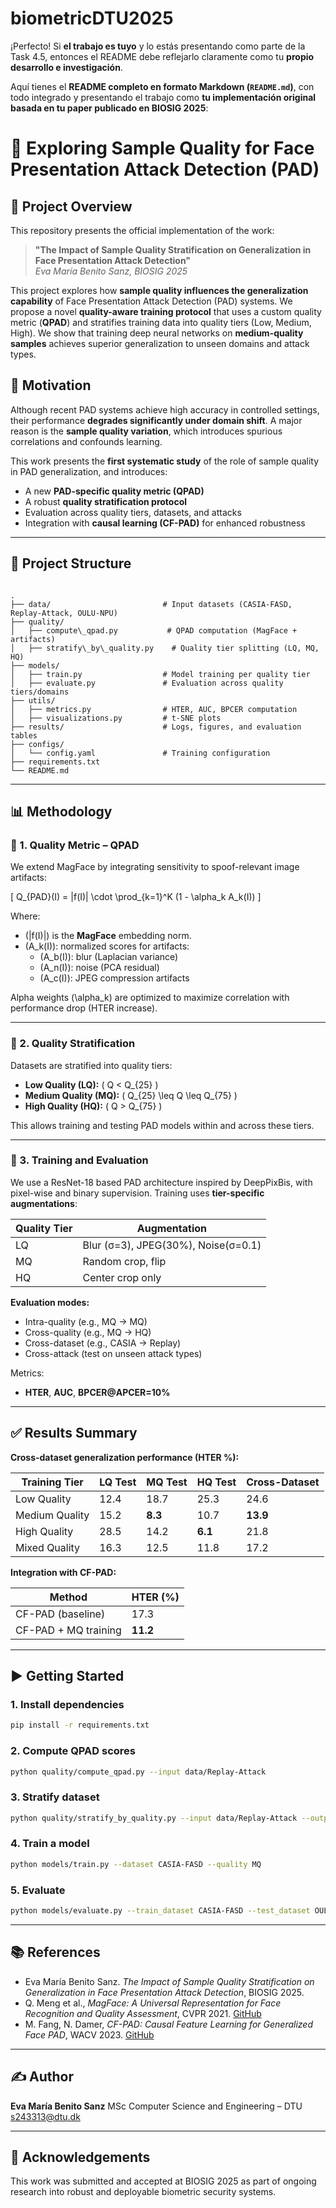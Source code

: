 # biometricDTU2025
¡Perfecto! Si **el trabajo es tuyo** y lo estás presentando como parte de la Task 4.5, entonces el README debe reflejarlo claramente como tu **propio desarrollo e investigación**.

Aquí tienes el **README completo en formato Markdown (`README.md`)**, con todo integrado y presentando el trabajo como **tu implementación original basada en tu paper publicado en BIOSIG 2025**:


# 🧪 Exploring Sample Quality for Face Presentation Attack Detection (PAD)

## 📌 Project Overview

This repository presents the official implementation of the work:

> **"The Impact of Sample Quality Stratification on Generalization in Face Presentation Attack Detection"**  
> *Eva María Benito Sanz, BIOSIG 2025*

This project explores how **sample quality influences the generalization capability** of Face Presentation Attack Detection (PAD) systems. We propose a novel **quality-aware training protocol** that uses a custom quality metric (**QPAD**) and stratifies training data into quality tiers (Low, Medium, High). We show that training deep neural networks on **medium-quality samples** achieves superior generalization to unseen domains and attack types.


## 🧠 Motivation

Although recent PAD systems achieve high accuracy in controlled settings, their performance **degrades significantly under domain shift**. A major reason is the **sample quality variation**, which introduces spurious correlations and confounds learning.

This work presents the **first systematic study** of the role of sample quality in PAD generalization, and introduces:
- A new **PAD-specific quality metric (QPAD)**
- A robust **quality stratification protocol**
- Evaluation across quality tiers, datasets, and attacks
- Integration with **causal learning (CF-PAD)** for enhanced robustness

---

## 🧱 Project Structure

```

.
├── data/                         # Input datasets (CASIA-FASD, Replay-Attack, OULU-NPU)
├── quality/
│   ├── compute\_qpad.py           # QPAD computation (MagFace + artifacts)
│   ├── stratify\_by\_quality.py    # Quality tier splitting (LQ, MQ, HQ)
├── models/
│   ├── train.py                  # Model training per quality tier
│   ├── evaluate.py               # Evaluation across quality tiers/domains
├── utils/
│   ├── metrics.py                # HTER, AUC, BPCER computation
│   ├── visualizations.py         # t-SNE plots
├── results/                      # Logs, figures, and evaluation tables
├── configs/
│   └── config.yaml               # Training configuration
├── requirements.txt
└── README.md

````

---

## 📊 Methodology

### 📌 1. Quality Metric – **QPAD**

We extend MagFace by integrating sensitivity to spoof-relevant image artifacts:

\[
Q_{PAD}(I) = \|f(I)\| \cdot \prod_{k=1}^K (1 - \alpha_k A_k(I))
\]

Where:
- \(\|f(I)\|\) is the **MagFace** embedding norm.
- \(A_k(I)\): normalized scores for artifacts:
  - \(A_b(I)\): blur (Laplacian variance)
  - \(A_n(I)\): noise (PCA residual)
  - \(A_c(I)\): JPEG compression artifacts

Alpha weights \(\alpha_k\) are optimized to maximize correlation with performance drop (HTER increase).

---

### 📌 2. Quality Stratification

Datasets are stratified into quality tiers:
- **Low Quality (LQ):** \( Q < Q_{25} \)
- **Medium Quality (MQ):** \( Q_{25} \leq Q \leq Q_{75} \)
- **High Quality (HQ):** \( Q > Q_{75} \)

This allows training and testing PAD models within and across these tiers.

---

### 📌 3. Training and Evaluation

We use a ResNet-18 based PAD architecture inspired by DeepPixBis, with pixel-wise and binary supervision. Training uses **tier-specific augmentations**:

| Quality Tier | Augmentation                          |
|--------------|----------------------------------------|
| LQ           | Blur (σ=3), JPEG(30%), Noise(σ=0.1)    |
| MQ           | Random crop, flip                      |
| HQ           | Center crop only                       |

**Evaluation modes:**
- Intra-quality (e.g., MQ → MQ)
- Cross-quality (e.g., MQ → HQ)
- Cross-dataset (e.g., CASIA → Replay)
- Cross-attack (test on unseen attack types)

Metrics:
- **HTER**, **AUC**, **BPCER@APCER=10%**

---

## ✅ Results Summary

**Cross-dataset generalization performance (HTER %):**

| Training Tier | LQ Test | MQ Test | HQ Test | Cross-Dataset |
|---------------|---------|---------|---------|----------------|
| Low Quality   | 12.4    | 18.7    | 25.3    | 24.6           |
| Medium Quality| 15.2    | **8.3** | 10.7    | **13.9**       |
| High Quality  | 28.5    | 14.2    | **6.1** | 21.8           |
| Mixed Quality | 16.3    | 12.5    | 11.8    | 17.2           |

**Integration with CF-PAD:**

| Method                | HTER (%) |
|-----------------------|----------|
| CF-PAD (baseline)     | 17.3     |
| CF-PAD + MQ training  | **11.2** |

---

## ▶️ Getting Started

### 1. Install dependencies
```bash
pip install -r requirements.txt
````

### 2. Compute QPAD scores

```bash
python quality/compute_qpad.py --input data/Replay-Attack
```

### 3. Stratify dataset

```bash
python quality/stratify_by_quality.py --input data/Replay-Attack --output data/Replay-Stratified
```

### 4. Train a model

```bash
python models/train.py --dataset CASIA-FASD --quality MQ
```

### 5. Evaluate

```bash
python models/evaluate.py --train_dataset CASIA-FASD --test_dataset OULU-NPU --train_quality MQ
```

---

## 📚 References

* Eva María Benito Sanz. *The Impact of Sample Quality Stratification on Generalization in Face Presentation Attack Detection*, BIOSIG 2025.
* Q. Meng et al., *MagFace: A Universal Representation for Face Recognition and Quality Assessment*, CVPR 2021. [GitHub](https://github.com/IrvingMeng/MagFace)
* M. Fang, N. Damer, *CF-PAD: Causal Feature Learning for Generalized Face PAD*, WACV 2023. [GitHub](https://github.com/meilfang/CF-PAD)

---

## ✍️ Author

**Eva María Benito Sanz**
MSc Computer Science and Engineering – DTU
[s243313@dtu.dk](mailto:s243313@dtu.dk)

---

## 📌 Acknowledgements

This work was submitted and accepted at BIOSIG 2025 as part of ongoing research into robust and deployable biometric security systems.
